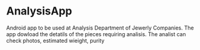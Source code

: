 # AnalysisApp
Android app to be used at Analysis Department of Jewerly Companies.
The app dowload the detatils of the pieces requiring analisis. The analist can check photos, estimated wieight, purity 


